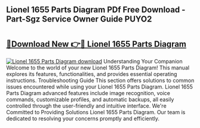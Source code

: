## Lionel 1655 Parts Diagram PDf Free Download - Part-Sgz Service Owner Guide PUYO2

# <h2><a href="http://dfqu417.blite.top/?on=Lionel+1655+Parts+Diagram">🔗Download New 👉🔴 Lionel 1655 Parts Diagram</a></h2>

[![Lionel 1655 Parts Diagram download](https://i.imgur.com/lujVjoI.png)](http://dfqu417.blite.top/?on=Lionel+1655+Parts+Diagram)
Understanding Your Companion Welcome to the world of your new Lionel 1655 Parts Diagram! This manual explores its features, functionalities, and provides essential operating instructions. Troubleshooting Guide This section offers solutions to common issues encountered while using your Lionel 1655 Parts Diagram. Lionel 1655 Parts Diagram advanced features include image recognition, voice commands, customizable profiles, and automatic backups, all easily controlled through the user-friendly and intuitive interface. We're Committed to Providing Solutions Lionel 1655 Parts Diagram. Our team is dedicated to resolving your concerns promptly and efficiently.

